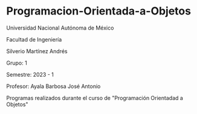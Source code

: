 # Programacion-Orientada-a-Objetos
Universidad Nacional Autónoma de México

Facultad de Ingeniería

Silverio Martínez Andrés

Grupo: 1

Semestre: 2023 - 1

Profesor: Ayala Barbosa José Antonio

Programas realizados durante el curso de "Programación Orientadad a Objetos"


